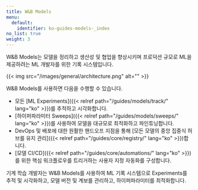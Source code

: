 ```yaml
---
title: W&B Models
menu:
  default:
    identifier: ko-guides-models-_index
no_list: true
weight: 3
---
```


W&B Models는 모델을 정리하고 생산성 및 협업을 향상시키며 프로덕션 규모로 ML을 제공하려는 ML 개발자를 위한 기록 시스템입니다.

{{< img src="/images/general/architecture.png" alt="" >}}

W&B Models를 사용하면 다음을 수행할 수 있습니다.

- 모든 [ML Experiments]({{< relref path="/guides/models/track/" lang="ko" >}})를 추적하고 시각화합니다.
- [하이퍼파라미터 Sweeps]({{< relref path="/guides/models/sweeps/" lang="ko" >}})를 사용하여 모델을 대규모로 최적화하고 파인튜닝합니다.
- DevOps 및 배포에 대한 원활한 핸드오프 지점을 통해 [모든 모델의 중앙 집중식 허브를 유지 관리]({{< relref path="/guides/core/registry/" lang="ko" >}})합니다.
- [모델 CI/CD]({{< relref path="/guides/core/automations/" lang="ko" >}})를 위한 핵심 워크플로우를 트리거하는 사용자 지정 자동화를 구성합니다.

기계 학습 개발자는 W&B Models를 사용하여 ML 기록 시스템으로 Experiments를 추적 및 시각화하고, 모델 버전 및 계보를 관리하고, 하이퍼파라미터를 최적화합니다.

